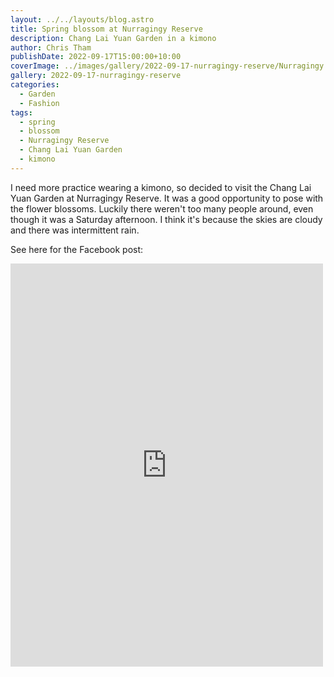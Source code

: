 ```yaml
---
layout: ../../layouts/blog.astro
title: Spring blossom at Nurragingy Reserve
description: Chang Lai Yuan Garden in a kimono
author: Chris Tham
publishDate: 2022-09-17T15:00:00+10:00
coverImage: ../images/gallery/2022-09-17-nurragingy-reserve/Nurragingy Reserve (1).jpeg
gallery: 2022-09-17-nurragingy-reserve
categories:
  - Garden
  - Fashion
tags:
  - spring
  - blossom
  - Nurragingy Reserve
  - Chang Lai Yuan Garden
  - kimono
---
```


I need more practice wearing a kimono, so decided to visit
the Chang Lai Yuan Garden at Nurragingy Reserve. It was a good
opportunity to pose with the flower blossoms. Luckily there
weren't too many people around, even though it was a Saturday
afternoon. I think it's because the skies are cloudy and there
was intermittent rain.

See here for the Facebook post:

<iframe src="https://www.facebook.com/plugins/post.php?href=https%3A%2F%2Fwww.facebook.com%2Fchris1.tham%2Fposts%2Fpfbid02dCoHobiAF71zK1sxTbcCa6mMxtBM7qCsPaumYnqfPjb1Qq7pmvVzCXepab5ghXQ8l&show_text=true&width=500" width="500" height="645" style="border:none;overflow:hidden" scrolling="no" frameborder="0" allowfullscreen="true" allow="autoplay; clipboard-write; encrypted-media; picture-in-picture; web-share"></iframe>
